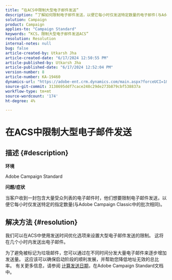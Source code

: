 ```yaml
---
title: “在ACS中限制大型电子邮件发送”
description: “了解如何限制电子邮件发送，以便它每小时仅发送特定数量的电子邮件(与Adobe Campaign Classic中的批次相同)。”
solution: Campaign
product: Campaign
applies-to: "Campaign Standard"
keywords: “KCS，限制大型电子邮件发送ACS”
resolution: Resolution
internal-notes: null
bug: false
article-created-by: Utkarsh Jha
article-created-date: "6/17/2024 12:50:55 PM"
article-published-by: Utkarsh Jha
article-published-date: "6/17/2024 12:52:04 PM"
version-number: 8
article-number: KA-19460
dynamics-url: "https://adobe-ent.crm.dynamics.com/main.aspx?forceUCI=1&pagetype=entityrecord&etn=knowledgearticle&id=8088c939-a82c-ef11-840a-002248084fbb"
source-git-commit: 3138695ddf7cace248c29de273b879cbf538837a
workflow-type: tm+mt
source-wordcount: '174'
ht-degree: 4%

---
```


# 在ACS中限制大型电子邮件发送

## 描述 {#description}


<b>环境</b>

Adobe Campaign Standard

<b>问题/症状</b>

当客户收到一封包含大量受众列表的电子邮件时，他们想要限制电子邮件发送，以便它每小时仅发送特定的指定数量(与Adobe Campaign Classic中的批次相同)。


## 解决方法 {#resolution}


我们可以在ACS中使用发送时间优化选项来设置大型电子邮件发送的限制。 这将在几个小时内发送出电子邮件。

为了避免被标记为垃圾邮件，您可以通过在不同时间分发大量电子邮件来逐步增加发送量。 这应该可以确保启动阶段的顺利发展，并帮助您降低地址无效的总比率。 有关更多信息，请参阅 [计算发送日期](https://experienceleague.adobe.com/docs/campaign-standard/using/testing-and-sending/scheduling-messages/computing-the-sending-date.html)，在Adobe Campaign Standard文档中。


